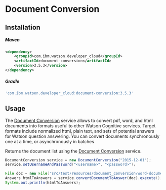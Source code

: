 # Document Conversion

## Installation

##### Maven
```xml
<dependency>
	<groupId>com.ibm.watson.developer_cloud</groupId>
	<artifactId>document-conversion</artifactId>
	<version>3.5.3</version>
</dependency>
```

##### Gradle
```gradle
'com.ibm.watson.developer_cloud:document-conversion:3.5.3'
```

## Usage
The [Document Conversion][document_conversion] service allows to convert pdf, word, and html documents into formats useful to other Watson Cognitive services. Target formats include normalized html, plain text, and sets of potential answers for Watson question answering. You can convert documents synchronously one at a time, or asynchronously in batches

Returns the document list using the [Document Conversion][document_conversion] service.

```java
DocumentConversion service = new DocumentConversion("2015-12-01");
service.setUsernameAndPassword("<username>", "<password>");

File doc = new File("src/test/resources/document_conversion/word-document-heading-input.doc");
Answers htmlToAnswers = service.convertDocumentToAnswer(doc).execute();
System.out.println(htmlToAnswers);
```

[document_conversion]: http://www.ibm.com/watson/developercloud/doc/document-conversion/